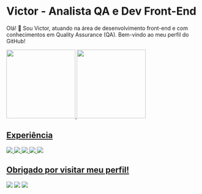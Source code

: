 # Victor - Analista QA e Dev Front-End

Olá! 👋 Sou Victor, atuando na área de desenvolvimento front-end e com conhecimentos em Quality Assurance (QA). Bem-vindo ao meu perfil do GitHub!

 <div>
  <a href="https://github.com/limahugovt">
  <img height="180em" src="https://github-readme-stats.vercel.app/api?username=limahugovt&show_icons=true&theme=prussian&include_all_commits=true&count_private=true"/>
  <img height="180em" src="https://github-readme-stats.vercel.app/api/top-langs/?username=limahugovt&layout=compact&langs_count=7&theme=prussian"/>
</div>

## Experiência

<div>
  
<img src="https://img.shields.io/badge/HTML5-E34F26?style=for-the-badge&logo=html5&logoColor=white">
<img src="https://img.shields.io/badge/CSS-239120?&style=for-the-badge&logo=css3&logoColor=white">
<img src="https://img.shields.io/badge/TypeScript-007ACC?style=for-the-badge&logo=typescript&logoColor=white">
<img src="https://img.shields.io/badge/Python-14354C?style=for-the-badge&logo=python&logoColor=white">
<img src="https://img.shields.io/badge/React-20232A?style=for-the-badge&logo=react&logoColor=61DAFB">
</div>
    
## Obrigado por visitar meu perfil!

<a href="https://www.linkedin.com/in/victor-hugo-7019541b7/"><img src="https://img.shields.io/badge/linkedin-0077B5.svg?style=for-the-badge&logo=linkedin&logoColor=white"></a>
<a href="https://www.instagram.com/victorh_ls/"><img src="https://img.shields.io/badge/instagram-E4405F.svg?style=for-the-badge&logo=instagram&logoColor=white"></a>
<a href="mailto:lima.hugo@escolar.ifrn.edu.br"><img src="https://img.shields.io/badge/e‑mail-D14836.svg?style=for-the-badge&logo=GMail&logoColor=white"></a>

